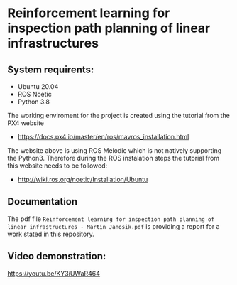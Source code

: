 # Reinforcement learning for inspection path planning of linear infrastructures


## System requirents:
- Ubuntu 20.04
- ROS Noetic
- Python 3.8


The working enviroment for the project is created using the tutorial from the PX4 website
- https://docs.px4.io/master/en/ros/mavros_installation.html


The website above is using ROS  Melodic which is not natively supporting the Python3. Therefore during the ROS instalation steps the tutorial from this website needs to be followed:
- http://wiki.ros.org/noetic/Installation/Ubuntu


## Documentation
The pdf file ``Reinforcement learning for inspection path planning of linear infrastructures - Martin Janosik.pdf`` is providing a report for a work stated in this repository.

## Video demonstration:
https://youtu.be/KY3iUWaR464

